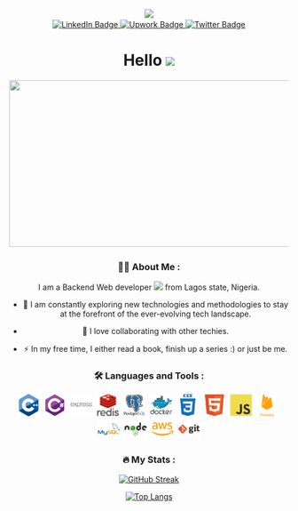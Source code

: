 
<div id="header" align="center">
<img src ="https://media.giphy.com/media/v1.Y2lkPTc5MGI3NjExdWMweDE2N3F2N3c1OThvbnF3cGYzZ2dsa2xvempsd3F0d2JrYWZ2ZiZlcD12MV9naWZzX3NlYXJjaCZjdD1z/cbOun7SXza6TpmyUTZ/giphy.gif"/>
 
 <div id="badges">
  <a href="https://www.linkedin.com/in/eniola-caleb-olagbegi-2609272a4/">
    <img src="https://img.shields.io/badge/LinkedIn-blue?style=for-the-badge&logo=linkedin&logoColor=white" alt="LinkedIn Badge"/>
  </a>
   <a href="upwork.com/freelancers/~018992f035cd4986de">
  <img src="https://img.shields.io/badge/Upwork-green?style=for-the-badge&logo=upwork&logoColor=white" alt="Upwork Badge"/>
</a>
  <a href="https://x.com/Calebiishim">
    <img src="https://img.shields.io/badge/Twitter-blue?style=for-the-badge&logo=twitter&logoColor=white" alt="Twitter Badge"/>
  </a>
</div>
 
 <h1>
  Hello
  <img src="https://camo.githubusercontent.com/0c732027af8a28d138e3698181f7be7c9b97d443b4beb9c7ce8ec4cffc6b4767/68747470733a2f2f6d656469612e67697068792e636f6d2f6d656469612f6876524a434c467a6361737252346961377a2f67697068792e676966" width="30px"/>
</h1>
 
 <div align="center">
  <img src="https://i.giphy.com/media/v1.Y2lkPTc5MGI3NjExMmc5czduZHByMGpuaTZpZGFqZDdxcXE4ZmpocGNxYnV2bW0xbnFqcyZlcD12MV9pbnRlcm5hbF9naWZfYnlfaWQmY3Q9Zw/vohOR29F78sGk/giphy.gif" width="600" height="300"/>
</div>
 
### :man_technologist: About Me :
 I am a Backend Web developer <img src="https://media.giphy.com/media/WUlplcMpOCEmTGBtBW/giphy.gif" width="30"> from Lagos state, Nigeria.
 
 - :telescope: I am constantly exploring new technologies and methodologies to stay at the forefront of the ever-evolving tech landscape.

- :seedling: I love collaborating with other techies.

- :zap: In my free time, I either read a book, finish up a series :) or just be me.

 
 ### :hammer_and_wrench: Languages and Tools :
 
 <div>
   <img src="https://github.com/devicons/devicon/blob/master/icons/cplusplus/cplusplus-original.svg" title="C++" alt="C++" width="40" height="40"/>&nbsp;
<img src="https://github.com/devicons/devicon/blob/master/icons/csharp/csharp-original.svg" title="C#" alt="C#" width="40" height="40"/>&nbsp;
   <img src="https://github.com/devicons/devicon/blob/master/icons/express/express-original-wordmark.svg" title="Express.js" alt="Express.js" width="40" height="40"/>&nbsp;
   <img src="https://github.com/devicons/devicon/blob/master/icons/redis/redis-original-wordmark.svg" title="Redis" alt="Redis" width="40" height="40"/>&nbsp;
 <img src="https://github.com/devicons/devicon/blob/master/icons/postgresql/postgresql-original-wordmark.svg" title="PostgreSQL" alt="PostgreSQL" width="40" height="40"/>&nbsp;
 <img src="https://github.com/devicons/devicon/blob/master/icons/docker/docker-original-wordmark.svg" title="Docker" alt="Docker" width="40" height="40"/>&nbsp;
  <img src="https://github.com/devicons/devicon/blob/master/icons/css3/css3-plain-wordmark.svg"  title="CSS3" alt="CSS" width="40" height="40"/>&nbsp;
  <img src="https://github.com/devicons/devicon/blob/master/icons/html5/html5-original.svg" title="HTML5" alt="HTML" width="40" height="40"/>&nbsp;
  <img src="https://github.com/devicons/devicon/blob/master/icons/javascript/javascript-original.svg" title="JavaScript" alt="JavaScript" width="40" height="40"/>&nbsp;
  <img src="https://github.com/devicons/devicon/blob/master/icons/firebase/firebase-plain-wordmark.svg" title="Firebase" alt="Firebase" width="40" height="40"/>&nbsp;
  <img src="https://github.com/devicons/devicon/blob/master/icons/mysql/mysql-original-wordmark.svg" title="MySQL"  alt="MySQL" width="40" height="40"/>&nbsp;
  <img src="https://github.com/devicons/devicon/blob/master/icons/nodejs/nodejs-original-wordmark.svg" title="NodeJS" alt="NodeJS" width="40" height="40"/>&nbsp;
  <img src="https://github.com/devicons/devicon/blob/master/icons/amazonwebservices/amazonwebservices-plain-wordmark.svg" title="AWS" alt="AWS" width="40" height="40"/>&nbsp;
  <img src="https://github.com/devicons/devicon/blob/master/icons/git/git-original-wordmark.svg" title="Git" **alt="Git" width="40" height="40"/>
</div>


### :fire: My Stats :
[![GitHub Streak](http://github-readme-streak-stats.herokuapp.com?user=eni21-star&theme=dark&background=000000)](https://git.io/streak-stats)
 
 [![Top Langs](https://github-readme-stats.vercel.app/api/top-langs/?username=eni21-star&layout=compact&theme=vision-friendly-dark)](https://github.com/anuraghazra/github-readme-stats)
 




 

 
 </div>
 
